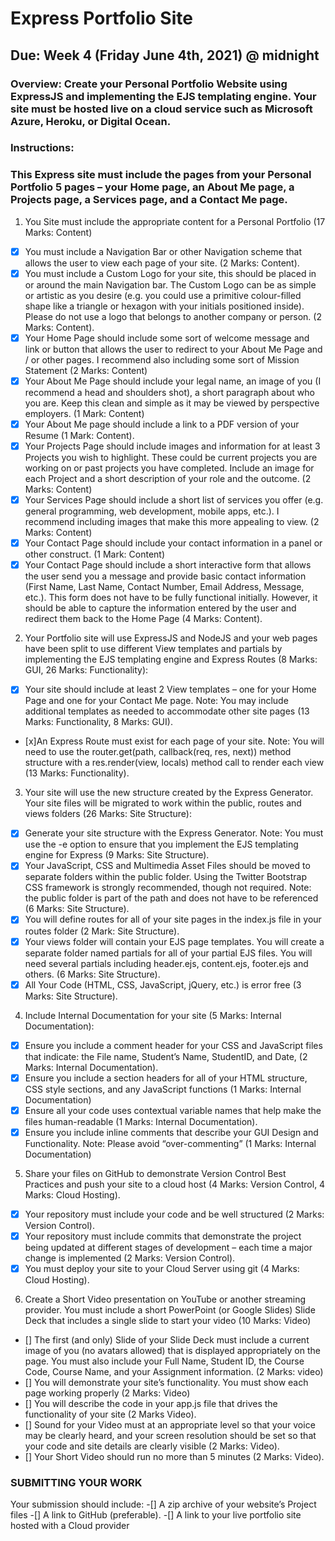 # Express Portfolio Site

## Due: Week 4 (Friday June 4th, 2021) @ midnight

### Overview: Create your Personal Portfolio Website using ExpressJS and implementing the EJS templating engine. Your site must be hosted live on a cloud service such as Microsoft Azure, Heroku, or Digital Ocean.

### Instructions:

### This Express site must include the pages from your Personal Portfolio 5 pages – your Home page, an About Me page, a Projects page, a Services page, and a Contact Me page.

1. You Site must include the appropriate content for a Personal Portfolio (17 Marks: Content)

- [x] You must include a Navigation Bar or other Navigation scheme that allows the user to view each page of your site. (2 Marks: Content).
- [x] You must include a Custom Logo for your site, this should be placed in or around the main Navigation bar. The Custom Logo can be as simple or artistic as you desire (e.g. you could use a primitive colour-filled shape like a triangle or hexagon with your initials positioned inside). Please do not use a logo that belongs to another company or person. (2 Marks: Content).
- [x] Your Home Page should include some sort of welcome message and link or button that allows the user to redirect to your About Me Page and / or other pages. I recommend also including some sort of Mission Statement (2 Marks: Content)
- [x] Your About Me Page should include your legal name, an image of you (I recommend a head and shoulders shot), a short paragraph about who you are. Keep this clean and simple as it may be viewed by perspective employers. (1 Mark: Content)
- [x] Your About Me page should include a link to a PDF version of your Resume (1 Mark: Content).
- [x] Your Projects Page should include images and information for at least 3 Projects you wish to highlight. These could be current projects you are working on or past projects you have completed. Include an image for each Project and a short description of your role and the outcome. (2 Marks: Content)
- [x] Your Services Page should include a short list of services you offer (e.g. general programming, web development, mobile apps, etc.). I recommend including images that make this more appealing to view. (2 Marks: Content)
- [x] Your Contact Page should include your contact information in a panel or other construct. (1 Mark: Content)
- [x] Your Contact Page should include a short interactive form that allows the user send you a message and provide basic contact information (First Name, Last Name, Contact Number, Email Address, Message, etc.). This form does not have to be fully functional initially. However, it should be able to capture the information entered by the user and redirect them back to the Home Page (4 Marks: Content).

2. Your Portfolio site will use ExpressJS and NodeJS and your web pages have been split to use different View templates and partials by implementing the EJS templating engine and Express Routes (8 Marks: GUI, 26 Marks: Functionality):

- [x] Your site should include at least 2 View templates – one for your Home Page and one for your Contact Me page. Note: You may include additional templates as needed to accommodate other site pages (13 Marks: Functionality, 8 Marks: GUI).
- [x]An Express Route must exist for each page of your site. Note: You will need to use the router.get(path, callback(req, res, next)) method structure with a res.render(view, locals) method call to render each view (13 Marks: Functionality).

3. Your site will use the new structure created by the Express Generator. Your site files will be migrated to work within the public, routes and views folders (26 Marks: Site Structure):

- [x] Generate your site structure with the Express Generator. Note: You must use the -e option to ensure that you implement the EJS templating engine for Express (9 Marks: Site Structure).
- [x] Your JavaScript, CSS and Multimedia Asset Files should be moved to separate folders within the public folder. Using the Twitter Bootstrap CSS framework is strongly recommended, though not required. Note: the public folder is part of the path and does not have to be referenced (6 Marks: Site Structure).
- [x] You will define routes for all of your site pages in the index.js file in your routes folder (2 Mark: Site Structure).
- [x] Your views folder will contain your EJS page templates. You will create a separate folder named partials for all of your partial EJS files. You will need several partials including header.ejs, content.ejs, footer.ejs and others. (6 Marks: Site Structure).
- [x] All Your Code (HTML, CSS, JavaScript, jQuery, etc.) is error free (3 Marks: Site Structure).

4. Include Internal Documentation for your site (5 Marks: Internal Documentation):

- [x] Ensure you include a comment header for your CSS and JavaScript files that indicate: the File name, Student’s Name, StudentID, and Date, (2 Marks: Internal Documentation).
- [x] Ensure you include a section headers for all of your HTML structure, CSS style sections, and any JavaScript functions (1 Marks: Internal Documentation)
- [x] Ensure all your code uses contextual variable names that help make the files human-readable (1 Marks: Internal Documentation).
- [x] Ensure you include inline comments that describe your GUI Design and Functionality. Note: Please avoid “over-commenting” (1 Marks: Internal Documentation)

5. Share your files on GitHub to demonstrate Version Control Best Practices and push your site to a cloud host (4 Marks: Version Control, 4 Marks: Cloud Hosting).

- [x] Your repository must include your code and be well structured (2 Marks: Version Control).
- [x] Your repository must include commits that demonstrate the project being updated at different stages of development – each time a major change is implemented (2 Marks: Version Control).
- [x] You must deploy your site to your Cloud Server using git (4 Marks: Cloud Hosting).

6. Create a Short Video presentation on YouTube or another streaming provider. You must include a short PowerPoint (or Google Slides) Slide Deck that includes a single slide to start your video (10 Marks: Video)

- [] The first (and only) Slide of your Slide Deck must include a current image of you (no avatars allowed) that is displayed appropriately on the page. You must also include your Full Name, Student ID, the Course Code, Course Name, and your Assignment information. (2 Marks: video)
- [] You will demonstrate your site’s functionality. You must show each page working properly (2 Marks: Video)
- [] You will describe the code in your app.js file that drives the functionality of your site (2 Marks Video).
- [] Sound for your Video must at an appropriate level so that your voice may be clearly heard, and your screen resolution should be set so that your code and site details are clearly visible (2 Marks: Video).
- [] Your Short Video should run no more than 5 minutes (2 Marks: Video).

### SUBMITTING YOUR WORK

Your submission should include:
-[] A zip archive of your website’s Project files
-[] A link to GitHub (preferable).
-[] A link to your live portfolio site hosted with a Cloud provider
